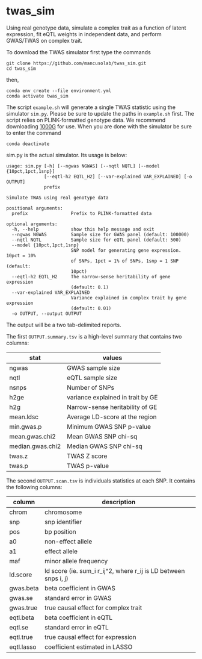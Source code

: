 # twas_sim
Using real genotype data, simulate a complex trait as a function of latent expression, fit eQTL weights in independent data, and perform GWAS/TWAS on complex trait.

To download the TWAS simulator first type the commands

    git clone https://github.com/mancusolab/twas_sim.git
    cd twas_sim

then,

    conda env create --file environment.yml
    conda activate twas_sim

The script `example.sh` will generate a single TWAS statistic using the simulator `sim.py`. Please be sure to update the paths in `example.sh` first. The script relies on PLINK-formatted genotype data. We recommend downloading [1000G](https://data.broadinstitute.org/alkesgroup/LDSCORE/1000G_Phase3_plinkfiles.tgz) for use. When you are done with the simulator be sure to enter the command

    conda deactivate

sim.py is the actual simulator. Its usage is below:

    usage: sim.py [-h] [--ngwas NGWAS] [--nqtl NQTL] [--model {10pct,1pct,1snp}]
                  [--eqtl-h2 EQTL_H2] [--var-explained VAR_EXPLAINED] [-o OUTPUT]
                  prefix
    
    Simulate TWAS using real genotype data
    
    positional arguments:
      prefix                Prefix to PLINK-formatted data
    
    optional arguments:
      -h, --help            show this help message and exit
      --ngwas NGWAS         Sample size for GWAS panel (default: 100000)
      --nqtl NQTL           Sample size for eQTL panel (default: 500)
      --model {10pct,1pct,1snp}
                            SNP model for generating gene expression. 10pct = 10%
                            of SNPs, 1pct = 1% of SNPs, 1snp = 1 SNP (default:
                            10pct)
      --eqtl-h2 EQTL_H2     The narrow-sense heritability of gene expression
                            (default: 0.1)
      --var-explained VAR_EXPLAINED
                            Variance explained in complex trait by gene expression
                            (default: 0.01)
      -o OUTPUT, --output OUTPUT
      
The output will be a two tab-delimited reports.

The first `OUTPUT.summary.tsv` is a high-level summary that contains two columns:

| stat             | values |
| ------           | ------ |
| ngwas            | GWAS sample size |
| nqtl             | eQTL sample size  |
| nsnps            | Number of SNPs |
| h2ge             | variance explained in trait by GE |
| h2g              | Narrow-sense heritability of GE |
| mean.ldsc        | Average LD-score at the region |
| min.gwas.p       | Minimum GWAS SNP p-value |
| mean.gwas.chi2   | Mean GWAS SNP chi-sq |
| median.gwas.chi2 | Median GWAS SNP chi-sq |
| twas.z           | TWAS Z score |
| twas.p           | TWAS p-value |

The second `OUTPUT.scan.tsv` is individuals statistics at each SNP. It contains the following columns:

| column     | description |
| ------     | ----------  |
| chrom      | chromosome  |
| snp        | snp identifier |
| pos        | bp position |
| a0         | non-effect allele |
| a1         | effect allele |
| maf        | minor allele frequency |
| ld.score   | ld score (ie. sum_i r_ij^2, where r_ij is LD between snps i, j) |
| gwas.beta  | beta coefficient in GWAS |
| gwas.se    | standard error in GWAS |
| gwas.true  | true causal effect for complex trait |
| eqtl.beta  | beta coefficient in eQTL |
| eqtl.se    | standard error in eQTL |
| eqtl.true  | true causal effect for expression |
| eqtl.lasso | coefficient estimated in LASSO |
